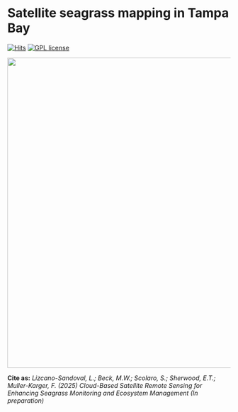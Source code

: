 # Satellite seagrass mapping in Tampa Bay

[![Hits](https://hits.seeyoufarm.com/api/count/incr/badge.svg?url=https%3A%2F%2Fgithub.com%2Fluislizcano%2Fseagrass-mapping-tb&count_bg=%2379C83D&title_bg=%23555555&icon=ghostery.svg&icon_color=%23E7E7E7&title=Visits&edge_flat=false)](https://hits.seeyoufarm.com)
[![GPL license](https://img.shields.io/badge/License-GPL-blue.svg)](http://perso.crans.org/besson/LICENSE.html)

<p align="center">
<img src="https://raw.github.com/luislizcano/seagrass-mapping-tb/main/misc/workflow.png" width="700">
</p>

**Cite as:** *Lizcano-Sandoval, L.; Beck, M.W.; Scolaro, S.; Sherwood, E.T.; Muller-Karger, F. (2025) Cloud-Based Satellite Remote Sensing for Enhancing Seagrass Monitoring and Ecosystem Management (In preparation)*
